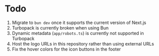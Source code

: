 # Todo

1. Migrate to `bun dev` once it supports the current version of Next.js
2. Turbopack is currently broken when using Bun
3. Dynamic metadata (`app/robots.ts`) is currently not supported in Turbopack
4. Host the logo URLs in this repository rather than using external URLs
5. Fix the hover colors for the icon buttons in the footer
